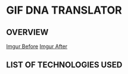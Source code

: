 # GIF DNA TRANSLATOR


## OVERVIEW
[Imgur Before](https://i.imgur.com/B74UHaL.png)
[Imgur After](https://i.imgur.com/SBOcunD.png)

## LIST OF TECHNOLOGIES USED

